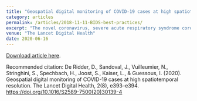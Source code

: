```yaml
---
title: "Geospatial digital monitoring of COVID-19 cases at high spatiotemporal resolution"
category: articles
permalink: /articles/2018-11-11-BIDS-best-practices/
excerpt: "The novel coronavirus, severe acute respiratory syndrome coronavirus 2 (SARS-CoV-2), has impacted our societies on an unprecedented scale. Worldwide, lockdowns and quarantines have been implemented to contain the spread of the virus, and are currently in place for more than 50% of the global population. These restrictive physical distancing measures raise many concerns regarding their adverse impact on our societies, economies, and health-care systems."
venue: "The Lancet Digital Health"
date: 2020-06-16
---
```

<a href="https://doi.org/10.1016/S2589-7500(20)30139-4">Download article here</a>.


Recommended citation: De Ridder, D., Sandoval, J., Vuilleumier, N., Stringhini, S., Spechbach, H., Joost, S., Kaiser, L., & Guessous, I. (2020). Geospatial digital monitoring of COVID-19 cases at high spatiotemporal resolution. The Lancet Digital Health, 2(8), e393–e394. https://doi.org/10.1016/S2589-7500(20)30139-4